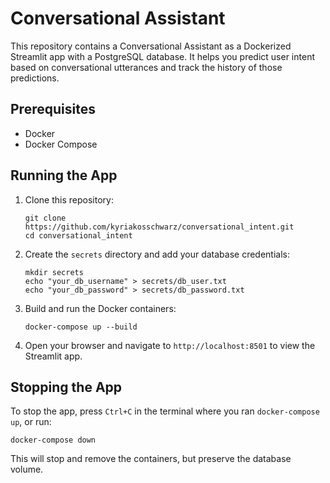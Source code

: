 # Conversational Assistant

This repository contains a Conversational Assistant as a Dockerized Streamlit app with a PostgreSQL database. It helps you predict user intent based on conversational utterances and track the history of those predictions.

## Prerequisites

- Docker
- Docker Compose

## Running the App

1. Clone this repository:
   ```
   git clone https://github.com/kyriakosschwarz/conversational_intent.git
   cd conversational_intent
   ```

2. Create the `secrets` directory and add your database credentials:
   ```
   mkdir secrets
   echo "your_db_username" > secrets/db_user.txt
   echo "your_db_password" > secrets/db_password.txt
   ```

3. Build and run the Docker containers:
   ```
   docker-compose up --build
   ```

4. Open your browser and navigate to `http://localhost:8501` to view the Streamlit app.

## Stopping the App

To stop the app, press `Ctrl+C` in the terminal where you ran `docker-compose up`, or run:
```
docker-compose down
```

This will stop and remove the containers, but preserve the database volume.
